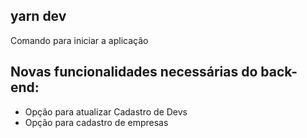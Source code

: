 ## yarn dev

Comando para iniciar a aplicação


## Novas funcionalidades necessárias do back-end:

* Opção para atualizar Cadastro de Devs
* Opção para cadastro de empresas
